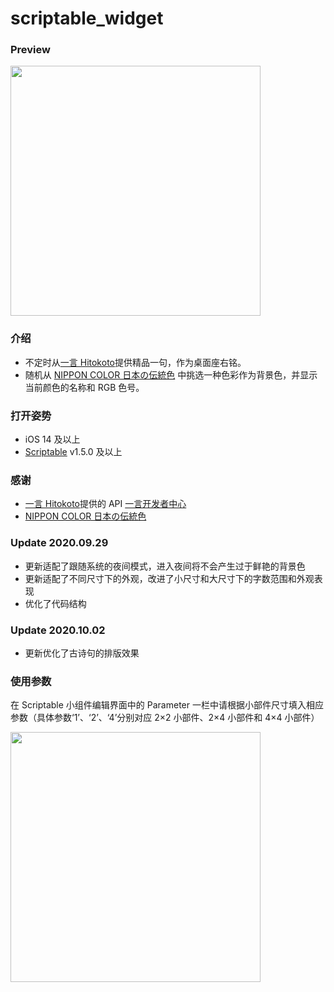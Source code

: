 # scriptable_widget
### Preview

<img src="https://user-images.githubusercontent.com/23119736/94363920-2f46f180-00f8-11eb-8ca0-4c3ab74f2c70.png" width = "400"  alt="" />

### 介绍

- 不定时从[一言 Hitokoto](https://hitokoto.cn)提供精品一句，作为桌面座右铭。
- 随机从 [NIPPON COLOR 日本の伝統色](https://nipponcolors.com) 中挑选一种色彩作为背景色，并显示当前颜色的名称和 RGB 色号。

### 打开姿势
- iOS 14 及以上
- [Scriptable](https://apps.apple.com/cn/app/scriptable/id1405459188) v1.5.0 及以上

### 感谢
- [一言 Hitokoto](https://hitokoto.cn)提供的 API [一言开发者中心](https://developer.hitokoto.cn/sentence/)
- [NIPPON COLOR 日本の伝統色](https://nipponcolors.com) 

### Update 2020.09.29
- 更新适配了跟随系统的夜间模式，进入夜间将不会产生过于鲜艳的背景色
- 更新适配了不同尺寸下的外观，改进了小尺寸和大尺寸下的字数范围和外观表现
- 优化了代码结构

### Update 2020.10.02
- 更新优化了古诗句的排版效果

### 使用参数
在 Scriptable 小组件编辑界面中的 Parameter 一栏中请根据小部件尺寸填入相应参数（具体参数‘1’、‘2’、‘4’分别对应 2×2 小部件、2×4 小部件和 4×4 小部件）

<img src="https://user-images.githubusercontent.com/23119736/94557825-ac599e80-0291-11eb-938a-dfcd982e2751.PNG" width = "400"  alt="" />
